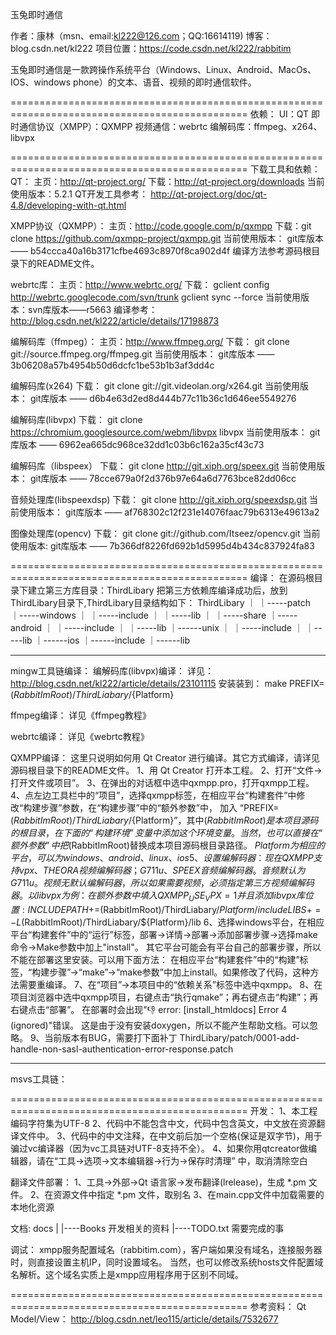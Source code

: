 玉兔即时通信

作者：康林（msn、email:kl222@126.com；QQ:16614119)
博客：blog.csdn.net/kl222
项目位置：https://code.csdn.net/kl222/rabbitim

玉兔即时通信是一款跨操作系统平台（Windows、Linux、Android、MacOs、IOS、windows phone）的文本、语音、视频的即时通信软件。

===============================================================================================
依赖：
UI：QT
即时通信协议（XMPP）：QXMPP
视频通信：webrtc
编解码库：ffmpeg、x264、libvpx

===============================================================================================
下载工具和依赖：
QT：
主页：http://qt-project.org/
下载：http://qt-project.org/downloads
当前使用版本：5.2.1
QT开发工具参考：
  http://qt-project.org/doc/qt-4.8/developing-with-qt.html

XMPP协议（QXMPP）：
主页：http://code.google.com/p/qxmpp
下载：git clone  https://github.com/qxmpp-project/qxmpp.git
当前使用版本：
  git库版本 —— b54ccca40a16b3171cfbe4693c8970f8ca902d4f
编译方法参考源码根目录下的README文件。

webrtc库：
主页：http://www.webrtc.org/
下载：
  gclient config http://webrtc.googlecode.com/svn/trunk
  gclient sync --force
当前使用版本：svn库版本——r5663
编译参考：
  http://blog.csdn.net/kl222/article/details/17198873

编解码库（ffmpeg）：
主页：http://www.ffmpeg.org/
下载：
  git clone git://source.ffmpeg.org/ffmpeg.git
当前使用版本：
  git库版本 —— 3b06208a57b4954b50d6dcfc1be53b1b3af3dd4c

编解码库(x264)
下载：
  git clone git://git.videolan.org/x264.git
当前使用版本：
  git库版本 —— d6b4e63d2ed8d444b77c11b36c1d646ee5549276

编解码库(libvpx)
下载：
  git clone https://chromium.googlesource.com/webm/libvpx libvpx
当前使用版本：
  git库版本 —— 6962ea665dc968ce32dd1c03b6c162a35cf43c73

编解码库（libspeex）
下载：
  git clone http://git.xiph.org/speex.git
当前使用版本：
  git库版本 —— 78cce679a0f2d376b97e64a6d7763bce82dd06cc

音频处理库(libspeexdsp)
下载：
  git clone http://git.xiph.org/speexdsp.git
当前使用版本：
  git库版本 —— af768302c12f231e14076faac79b6313e49613a2

图像处理库(opencv)
下载：
  git clone git://github.com/Itseez/opencv.git
当前使用版本:
  git库版本 —— 7b366df8226fd692b1d5995d4b434c837924fa83

===============================================================================================
编译：
在源码根目录下建立第三方库目录：ThirdLibary
把第三方依赖库编译成功后，放到ThirdLibary目录下,ThirdLibary目录结构如下：
ThirdLibary
    ｜
    ｜-----patch
    ｜-----windows
    ｜       ｜-----include
    ｜       ｜-----lib
    ｜       ｜-----share
    ｜-----android
    ｜       ｜-----include
    ｜       ｜-----lib
    ｜------unix
    ｜       ｜-----include
    ｜       ｜-----lib
    ｜------ios
             ｜------include
             ｜------lib

-----------------------------------------------------------------------------------------------
mingw工具链编译：
编解码库(libvpx)编译：
详见：http://blog.csdn.net/kl222/article/details/23101115
安装装到：
make PREFIX=$(RabbitImRoot)/ThirdLiabary/${Platform}

ffmpeg编译：
详见《ffmpeg教程》

webrtc编译：
详见《webrtc教程》

QXMPP编译：
这里只说明如何用 Qt Creator 进行编译。其它方式编译，请详见源码根目录下的README文件。
1、用 Qt Creator 打开本工程。
2、打开“文件->打开文件或项目”。
3、在弹出的对话框中选中qxmpp.pro，打开qxmpp工程。
4、点左边工具栏中的“项目”，选择qxmpp标签，在相应平台“构建套件”中修改“构建步骤”参数，在“构建步骤”中的“额外参数”中，
   加入 “PREFIX=$(RabbitImRoot)/ThirdLiabary/${Platform}”，其中$(RabbitImRoot)是本项目源码的根目录，在下面的
   “构建环境”变量中添加这个环境变量。当然，也可以直接在“额外参数”中把$(RabbitImRoot)替换成本项目源码根目录路径。
   ${Platform}为相应的平台，可以为windows、android、linux、ios
5、设置编解码器：现在QXMPP支持vpx、THEORA视频编解码器；G711u、SPEEX音频编解码器。音频默认为G711u。
   视频无默认编解码器，所以如果需要视频，必须指定第三方视频编解码器。以libvpx为例：在额外参数中填入QXMPP_USE_VPX=1
   并且添加libvpx库位置:INCLUDEPATH+=$(RabbitImRoot)/ThirdLiabary/${Platform}/include
   LIBS+=-L$(RabbitImRoot)/ThirdLiabary/${Platform}/lib
6、选择windows平台，在相应平台“构建套件”中的“运行”标签，部署->详情->部署->添加部署步骤->选择make命令->Make参数中加上"install"。
   其它平台可能会有平台自己的部署步骤，所以不能在部署这里安装。可以用下面方法：
   在相应平台“构建套件”中的“构建”标签，“构建步骤”->“make”->“make参数”中加上install。如果修改了代码，这种方法需要重编译。
7、在“项目”->本项目中的“依赖关系”标签中选中qxmpp。
8、在项目浏览器中选中qxmpp项目，右键点击“执行qmake”；再右键点击“构建”；再右键点击“部署”。
   在部署时会出现":-1: error: [install_htmldocs] Error 4 (ignored)"错误。
   这是由于没有安装doxygen，所以不能产生帮助文档。可以忽略。
9、当前版本有BUG，需要打下面补丁
ThirdLibary/patch/0001-add-handle-non-sasl-authentication-error-response.patch

-----------------------------------------------------------------------------------------------
msvs工具链：

===============================================================================================
开发：
1、本工程编码字符集为UTF-8
2、代码中不能包含中文，代码中包含英文，中文放在资源翻译文件中。
3、代码中的中文注释，在中文前后加一个空格(保证是双字节)，用于骗过vc编译器（因为vc工具链对UTF-8支持不全）。
4、如果你用qtcreator做编辑器，请在“工具->选项->文本编辑器->行为->保存时清理”
   中，取消清除空白

翻译文件部署：
1、工具->外部->Qt 语言家->发布翻译(lrelease)，生成 *.pm 文件。
2、在资源文件中指定 *.pm 文件，取别名
3、在main.cpp文件中加载需要的本地化资源

文档:
docs
  |
  |----Books      开发相关的资料
  |----TODO.txt   需要完成的事

调试：
xmpp服务配置域名（rabbitim.com），客户端如果没有域名，连接服务器时，则直接设置主机IP，同时设置域名。
当然，也可以修改系统hosts文件配置域名解析。这个域名实质上是xmpp应用程序用于区别不同域。

===============================================================================================
参考资料：
Qt Model/View： http://blog.csdn.net/leo115/article/details/7532677
